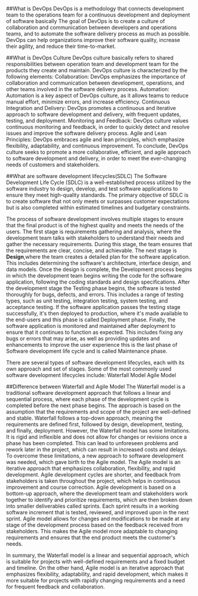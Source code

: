 ##What is DevOps
DevOps is a methodology that connects development team to the operations team for a continuous development and deployment of software basically The goal of DevOps is to create a culture of collaboration and communication between developers and operations teams, and to automate the software delivery process as much as possible. DevOps can help organizations improve their software quality, increase their agility, and reduce their time-to-market.

##What is DevOps Culture
DevOps culture basically refers to shared responsibilities between operation team and development team for the products they create and maintain.
DevOps culture is characterized by the following elements:
Collaboration: DevOps emphasizes the importance of collaboration and communication between development, operations, and other teams involved in the software delivery process.
Automation: Automation is a key aspect of DevOps culture, as it allows teams to reduce manual effort, minimize errors, and increase efficiency.
Continuous Integration and Delivery: DevOps promotes a continuous and iterative approach to software development and delivery, with frequent updates, testing, and deployment.
Monitoring and Feedback: DevOps culture values continuous monitoring and feedback, in order to quickly detect and resolve issues and improve the software delivery process.
Agile and Lean Principles: DevOps embraces agile and lean principles, which emphasize flexibility, adaptability, and continuous improvement.
To conclude,  DevOps culture seeks to promote a more collaborative, efficient, and agile approach to software development and delivery, in order to meet the ever-changing needs of customers and stakeholders.

##What are software development lifecycles(SDLC)
The Software Development Life Cycle (SDLC) is a well-established process utilized by the software industry to design, develop, and test software applications to ensure they meet high-quality standards. The primary objective of SDLC is to create software that not only meets or surpasses customer expectations but is also completed within estimated timelines and budgetary constraints.

The process of software development involves multiple stages to ensure that the final product is of the highest quality and meets the needs of the users.
The first stage is requirements gathering and analysis, where the development team talks with stakeholders to understand their needs and gather the necessary requirements. During this stage, the team ensures that the requirements are clear, concise, and achievable.
The next stage is **Design**,where the team creates a detailed plan for the software application. This includes determining the software's architecture, interface design, and data models.
Once the design is complete, the Development process begins in which the development team begins writing the code for the software application, following the coding standards and design specifications.
After the development stage the Testing phase begins, the software is tested thoroughly for bugs, defects, and errors. This includes a range of testing types, such as unit testing, integration testing, system testing, and acceptance testing.
If the software application passes the testing stage successfully, it's then deployed to production, where it's made available to the end-users and this phase is called Deployment phase.
Finally, the software application is monitored and maintained after deployment to ensure that it continues to function as expected. This includes fixing any bugs or errors that may arise, as well as providing updates and enhancements to improve the user experience this is the last phase of Software development life cycle and is called Maintenance phase.

There are several types of software development lifecycles, each with its own approach and set of stages. Some of the most commonly used software development lifecycles include:
Waterfall Model
Agile Model

##Difference between Waterfall and Agile Model
The Waterfall model is a traditional software development approach that follows a linear and sequential process, where each phase of the development cycle is completed before the next phase begins. The approach is based on the assumption that the requirements and scope of the project are well-defined and stable. Waterfall follows a top-down approach, meaning the requirements are defined first, followed by design, development, testing, and finally, deployment.
However, the Waterfall model has some limitations. It is rigid and inflexible and does not allow for changes or revisions once a phase has been completed. This can lead to unforeseen problems and rework later in the project, which can result in increased costs and delays.
To overcome these limitations, a new approach to software development was needed, which gave birth to the Agile model. The Agile model is an iterative approach that emphasizes collaboration, flexibility, and rapid development. Agile development cycles are shorter, and feedback from stakeholders is taken throughout the project, which helps in continuous improvement and course correction.
Agile development is based on a bottom-up approach, where the development team and stakeholders work together to identify and prioritize requirements, which are then broken down into smaller deliverables called sprints. Each sprint results in a working software increment that is tested, reviewed, and improved upon in the next sprint. Agile model allows for changes and modifications to be made at any stage of the development process based on the feedback received from stakeholders. This makes the Agile model more adaptable to changing requirements and ensures that the end product meets the customer's needs.

In summary, the Waterfall model is a linear and sequential approach, which is suitable for projects with well-defined requirements and a fixed budget and timeline. On the other hand, Agile model is an iterative approach that emphasizes flexibility, adaptability, and rapid development, which makes it more suitable for projects with rapidly changing requirements and a need for frequent feedback and collaboration.


